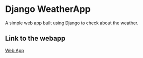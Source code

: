 # Django WeatherApp

A simple web app built using Django to check about the weather.

## Link to the webapp

<a href="https://konwweatherwebapp.herokuapp.com/">Web App</a>